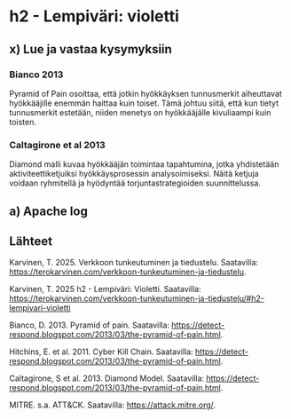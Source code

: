 # h2 - Lempiväri: violetti
## x) Lue ja vastaa kysymyksiin

### Bianco 2013
Pyramid of Pain osoittaa, että jotkin hyökkäyksen tunnusmerkit aiheuttavat hyökkääjille enemmän haittaa kuin toiset.
Tämä johtuu siitä, että kun tietyt tunnusmerkit estetään, niiden menetys on hyökkääjälle kivuliaampi kuin toisten.

### Caltagirone et al 2013
Diamond malli kuvaa hyökkääjän toimintaa tapahtumina, jotka yhdistetään aktiviteettiketjuiksi hyökkäysprosessin analysoimiseksi.
Näitä ketjuja voidaan ryhmitellä ja hyödyntää torjuntastrategioiden suunnittelussa.
## a) Apache log
## Lähteet

Karvinen, T. 2025. Verkkoon tunkeutuminen ja tiedustelu. Saatavilla: https://terokarvinen.com/verkkoon-tunkeutuminen-ja-tiedustelu.

Karvinen, T. 2025 h2 - Lempiväri: Violetti. Saatavilla: https://terokarvinen.com/verkkoon-tunkeutuminen-ja-tiedustelu/#h2-lempivari-violetti

Bianco, D. 2013. Pyramid of pain. Saatavilla: https://detect-respond.blogspot.com/2013/03/the-pyramid-of-pain.html.

Hitchins, E. et al. 2011. Cyber Kill Chain. Saatavilla: https://detect-respond.blogspot.com/2013/03/the-pyramid-of-pain.html.

Caltagirone, S et al. 2013. Diamond Model. Saatavilla: https://detect-respond.blogspot.com/2013/03/the-pyramid-of-pain.html.

MITRE. s.a. ATT&CK. Saatavilla: https://attack.mitre.org/.
